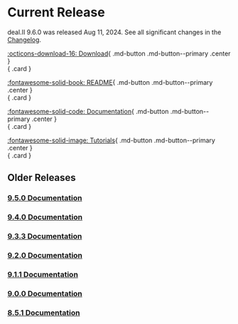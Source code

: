 Current Release
===============

deal.II 9.6.0 was released Aug 11, 2024. See all significant changes in the [Changelog](https://www.dealii.org/current/doxygen/deal.II/changes_between_9_5_2_and_9_6_0.html).

<div class="grid" markdown>

[:octicons-download-16: Download](download.md){ .md-button .md-button--primary .center }<br>
{ .card }

[:fontawesome-solid-book: README](https://www.dealii.https://www.dealii.org/current/readme.html){ .md-button .md-button--primary .center }<br>
{ .card }

[:fontawesome-solid-code: Documentation](https://www.dealii.org/current/index.html){ .md-button .md-button--primary .center }<br>
{ .card }

[:fontawesome-solid-image: Tutorials](https://www.dealii.org/current/doxygen/deal.II/Tutorial.html){ .md-button .md-button--primary .center }<br>
{ .card }


</div>

Older Releases
--------------

### [9.5.0 Documentation](https://old.dealii.org/9.5.0/index.html)
### [9.4.0 Documentation](https://old.dealii.org/9.4.0/index.html)
### [9.3.3 Documentation](https://old.dealii.org/9.3.3/index.html)
### [9.2.0 Documentation](https://old.dealii.org/9.2.0/index.html)
### [9.1.1 Documentation](https://old.dealii.org/9.1.1/index.html)
### [9.0.0 Documentation](https://old.dealii.org/9.0.0/index.html)
### [8.5.1 Documentation](https://old.dealii.org/8.5.1/index.html)
